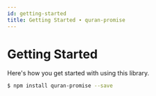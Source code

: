 ```yaml
---
id: getting-started
title: Getting Started ∙ quran-promise
---
```


# Getting Started

Here's how you get started with using this library.

```bash
$ npm install quran-promise --save
```

